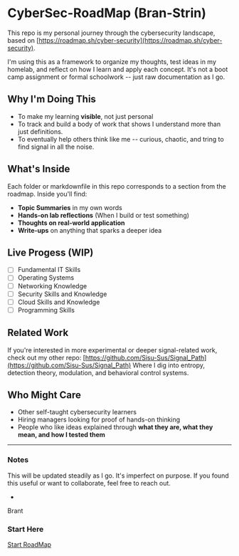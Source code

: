# CyberSec-RoadMap (Bran-Strin)

This repo is my personal journey through the cybersecurity landscape, based on [https://roadmap.sh/cyber-security](https://roadmap.sh/cyber-security).

I'm using this as a framework to organize my thoughts, test ideas in my homelab, and reflect on how I learn and apply each concept. It's not a boot camp assignment or formal schoolwork -- just raw documentation as I go.

## Why I'm Doing This

- To make my learning **visible**, not just personal
- To track and build a body of work that shows I understand more than just definitions.
- To eventually help others think like me -- curious, chaotic, and tring to find signal in all the noise.

## What's Inside

Each folder or markdownfile in this repo corresponds to a section from the roadmap. Inside you'll find:

- **Topic Summaries** in my own words
- **Hands-on lab reflections** (When I build or test something)
- **Thoughts on real-world application**
- **Write-ups** on anything that sparks a deeper idea

## Live Progess (WIP)

-[ ] Fundamental IT Skills
-[ ] Operating Systems
-[ ] Networking Knowledge
-[ ] Security Skills and Knowledge
-[ ] Cloud Skills and Knowledge
-[ ] Programming Skills

## Related Work

If you're interested in more experimental or deeper signal-related work, check out my other repo: 
[https://github.com/Sisu-Sus/Signal_Path](https://github.com/Sisu-Sus/Signal_Path)
Where I dig into entropy, detection theory, modulation, and behavioral control systems.

## Who Might Care

- Other self-taught cybersecurity learners
- Hiring managers looking for proof of hands-on thinking
- People who like ideas explained through **what they are, what they mean, and how I tested them**

---
### Notes

This will be updated steadily as I go. It's imperfect on purpose. If you found this useful or want to collaborate, feel free to reach out.

-
Brant


### Start Here
[Start RoadMap](https://github.com/Sisu-Sus/CyberSec-RoadMap/blob/main/Fundamental_IT_Skills/Fundamental_IT_Skills.md)
